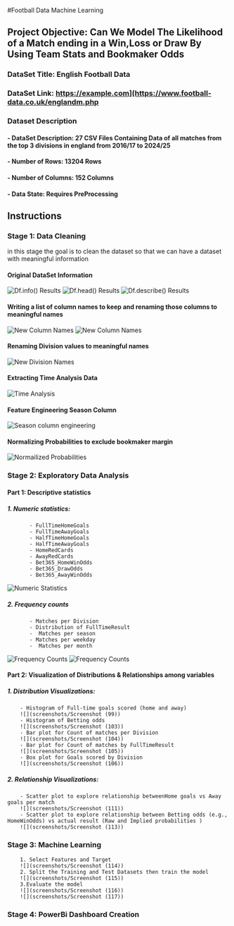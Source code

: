 #Football Data Machine Learning
## Project Objective: Can We Model The Likelihood of a Match ending in a Win,Loss or Draw By Using Team Stats and Bookmaker Odds
### DataSet Title: English Football Data
### DataSet Link: https://example.com](https://www.football-data.co.uk/englandm.php
### Dataset Description
####   - DataSet Description: 27 CSV Files Containing Data of all matches from the top 3 divisions in england from **2016/17 to 2024/25** 
####   - Number of Rows: 13204 Rows   
####   - Number of Columns: 152 Columns 
####   - Data State: Requires PreProcessing 
## Instructions 
###  Stage 1: Data Cleaning
in this stage the goal is to clean the dataset so that we can have a dataset with meaningful information 
#### Original DataSet Information
![Df.info() Results](screenshots/Screenshot (86))
![Df.head() Results](screenshots/Screenshot (85))
![Df.describe() Results](screenshots/Screenshot (87))
#### Writing a list of column names to keep and renaming those columns to meaningful names
![New Column Names](screenshots/Screenshot (88))
![New Column Names](screenshots/Screenshot (89))
#### Renaming Division values to meaningful names 
![New Division Names](screenshots/Screenshot (92))
#### Extracting Time Analysis Data
![Time Analysis](screenshots/Screenshot (93))
#### Feature Engineering Season Column
![Season column engineering](screenshots/Screenshot (94))
#### Normalizing Probabilities to exclude bookmaker margin
![Normailized Probabilities](screenshots/Screenshot (95))

### Stage 2: Exploratory Data Analysis
#### Part 1: Descriptive statistics
 ##### 1. Numeric statistics:
           - FullTimeHomeGoals
           - FullTimeAwayGoals
           - HalfTimeHomeGoals
           - HalfTimeAwayGoals
           - HomeRedCards
           - AwayRedCards
           - Bet365_HomeWinOdds 
           - Bet365_DrawOdds 
           - Bet365_AwayWinOdds
  ![Numeric Statistics](screenshots/Screenshot (96))
 ##### 2. Frequency counts 
           - Matches per Division
           - Distribution of FullTimeResult
           -  Matches per season
           - Matches per weekday 
           -  Matches per month 
  ![Frequency Counts](screenshots/Screenshot (97))
  ![Frequency Counts](screenshots/Screenshot (98))
#### Part 2: Visualization of Distributions & Relationships among variables
##### 1. Distribution Visualizations:
        - Histogram of Full-time goals scored (home and away)
        ![](screenshots/Screenshot (99))
        - Histogram of Betting odds
        ![](screenshots/Screenshot (103))
        - Bar plot for Count of matches per Division
        ![](screenshots/Screenshot (104))
        - Bar plot for Count of matches by FullTimeResult
        ![](screenshots/Screenshot (105))
        - Box plot for Goals scored by Division
        ![](screenshots/Screenshot (106))

#####  2. Relationship Visualizations:
        - Scatter plot to explore relationship betweenHome goals vs Away goals per match
        ![](screenshots/Screenshot (111))
        - Scatter plot to explore relationship between Betting odds (e.g., HomeWinOdds) vs actual result (Raw and Implied probabilities )
        ![](screenshots/Screenshot (113))
###  Stage 3: Machine Learning 
        1. Select Features and Target 
        ![](screenshots/Screenshot (114))
        2. Split the Training and Test Datasets then train the model
        ![](screenshots/Screenshot (115))
        3.Evaluate the model
        ![](screenshots/Screenshot (116))
        ![](screenshots/Screenshot (117))
### Stage 4: PowerBi Dashboard Creation

